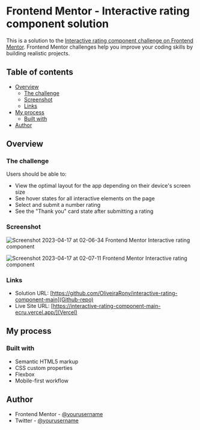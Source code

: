 # Frontend Mentor - Interactive rating component solution

This is a solution to the [Interactive rating component challenge on Frontend Mentor](https://www.frontendmentor.io/challenges/interactive-rating-component-koxpeBUmI). Frontend Mentor challenges help you improve your coding skills by building realistic projects.

## Table of contents

- [Overview](#overview)
  - [The challenge](#the-challenge)
  - [Screenshot](#screenshot)
  - [Links](#links)
- [My process](#my-process)
  - [Built with](#built-with)
- [Author](#author)

## Overview

### The challenge

Users should be able to:

- View the optimal layout for the app depending on their device's screen size
- See hover states for all interactive elements on the page
- Select and submit a number rating
- See the "Thank you" card state after submitting a rating

### Screenshot
![Screenshot 2023-04-17 at 02-06-34 Frontend Mentor Interactive rating component](https://user-images.githubusercontent.com/106234779/232383863-9d1bc057-04e3-4a06-8bbd-53a8025be896.png)

![Screenshot 2023-04-17 at 02-07-11 Frontend Mentor Interactive rating component](https://user-images.githubusercontent.com/106234779/232383889-9f7d161b-97b0-40b7-86ef-d61d2a19d101.png)


### Links

- Solution URL: [https://github.com/OliveiraRony/interactive-rating-component-main](Github-repo)
- Live Site URL: [https://interactive-rating-component-main-ecru.vercel.app/](Vercel)

## My process

### Built with

- Semantic HTML5 markup
- CSS custom properties
- Flexbox
- Mobile-first workflow

## Author

- Frontend Mentor - [@yourusername](https://www.frontendmentor.io/profile/yourusername)
- Twitter - [@yourusername](https://www.twitter.com/yourusername)
